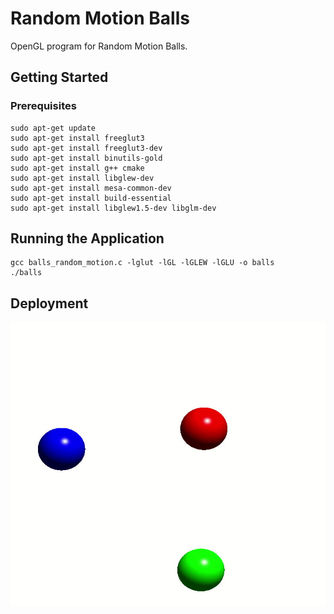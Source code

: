 # Random Motion Balls

OpenGL program for Random Motion Balls.

## Getting Started

### Prerequisites

```
sudo apt-get update
sudo apt-get install freeglut3
sudo apt-get install freeglut3-dev
sudo apt-get install binutils-gold
sudo apt-get install g++ cmake
sudo apt-get install libglew-dev
sudo apt-get install mesa-common-dev
sudo apt-get install build-essential
sudo apt-get install libglew1.5-dev libglm-dev
```
## Running the Application

```
gcc balls_random_motion.c -lglut -lGL -lGLEW -lGLU -o balls
./balls
```

## Deployment

![](myimage.gif)
